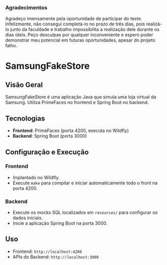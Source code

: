 ### Agradecimentos

Agradeço imensamente pela oportunidade de participar do teste. Infelizmente, não consegui completá-lo no prazo de três dias, pois realizá-lo junto da faculdade e trabalho impossibilita a realização dele durante os dias úteis. Peço desculpas por qualquer inconveniente e espero poder demonstrar meu potencial em futuras oportunidades, apesar do projeto falho.

# SamsungFakeStore

## Visão Geral
SamsungFakeStore é uma aplicação Java que simula uma loja virtual da Samsung. Utiliza PrimeFaces no frontend e Spring Boot no backend.

## Tecnologias
- **Frontend**: PrimeFaces (porta 4200, executa no Wildfly)
- **Backend**: Spring Boot (porta 3000)

## Configuração e Execução

### Frontend
- Implantado no Wildfly.
- Execute `make` para compilar e iniciar automaticamente todo o front na porta 4200.

### Backend
- Execute os mocks SQL localizados em `resources/` para configurar os dados iniciais.
- Inicie a aplicação Spring Boot na porta 3000.

## Uso
- Frontend: `http://localhost:4200`
- APIs do Backend: `http://localhost:3000`
